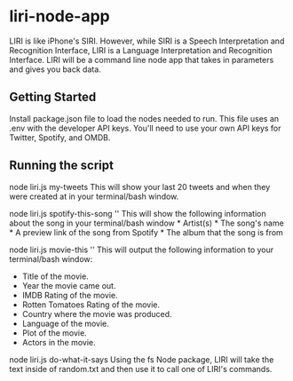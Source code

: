 # liri-node-app

LIRI is like iPhone's SIRI. However, while SIRI is a Speech Interpretation and Recognition Interface, LIRI is a Language Interpretation and Recognition Interface. LIRI will be a command line node app that takes in parameters and gives you back data.

## Getting Started

Install package.json file to load the nodes needed to run. This file uses an .env with the developer API keys. You'll need to use your own API keys for Twitter, Spotify, and OMDB. 

## Running the script

node liri.js my-tweets
    This will show your last 20 tweets and when they were created at in your terminal/bash window.

node liri.js spotify-this-song '<song name here>'
    This will show the following information about the song in your terminal/bash window
    * Artist(s)
    * The song's name
    * A preview link of the song from Spotify
    * The album that the song is from

node liri.js movie-this '<movie name here>'
    This will output the following information to your terminal/bash window:
   * Title of the movie.
   * Year the movie came out.
   * IMDB Rating of the movie.
   * Rotten Tomatoes Rating of the movie.
   * Country where the movie was produced.
   * Language of the movie.
   * Plot of the movie.
   * Actors in the movie.

node liri.js do-what-it-says
    Using the fs Node package, LIRI will take the text inside of random.txt and then use it to call one of LIRI's commands.


